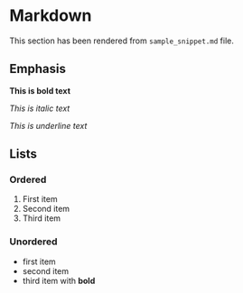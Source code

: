 # Markdown

This section has been rendered from `sample_snippet.md` file.

## Emphasis

**This is bold text**

*This is italic text*

_This is underline text_

## Lists

### Ordered

1. First item
1. Second item
1. Third item

### Unordered

* first item
* second item
* third item with **bold**
